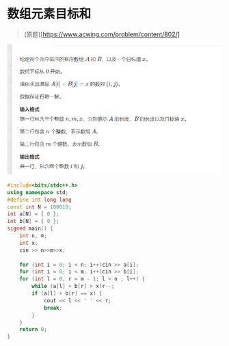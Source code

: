 # 数组元素目标和

>(原题)[https://www.acwing.com/problem/content/802/]

![图 1](../../images/5529ae436b1df9c51a20cc6eab2b572feb8d330cc0f7e5dd8854170d0fed80a3.png)  

```cpp
#include<bits/stdc++.h>
using namespace std;
#define int long long
const int N = 100010;
int a[N] = { 0 };
int b[N] = { 0 };
signed main() {
	int n, m;
	int x; 
	cin >> n>>m>>x;

	for (int i = 0; i < n; i++)cin >> a[i];
	for (int i = 0; i < m; i++)cin >> b[i];
	for (int l = 0, r = m - 1; l < n ; l++) {
		while (a[l] + b[r] > x)r--;
		if (a[l] + b[r] == x) {
			cout << l << ' ' << r;
			break;
		}
	}
	return 0;
}
```